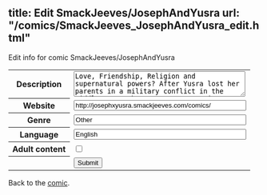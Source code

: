 title: Edit SmackJeeves/JosephAndYusra
url: "/comics/SmackJeeves_JosephAndYusra_edit.html"
---
Edit info for comic SmackJeeves/JosephAndYusra

<form name="comic" action="http://gaepostmail.appspot.com/comic/" method="post">
<table class="comicinfo">
<tr>
<th>Description</th><td><textarea name="description" cols="40" rows="3">Love, Friendship, Religion and supernatural powers? After Yusra lost her parents in a military conflict in the Middle East, she was sent to America to live with her aunt. It was there that she found Joseph, a Jewish boy. They discovered that they were able to talk through telepathy and through that they were able to stay close friends.. However, there is something more to them than just telepathy..or their friendship. UPDATED AT THE END OF EVERY MONTH</textarea></td>
</tr>
<tr>
<th>Website</th><td><input type="text" name="url" value="http://josephxyusra.smackjeeves.com/comics/" size="40"/></td>
</tr>
<tr>
<th>Genre</th><td><input type="text" name="genre" value="Other" size="40"/></td>
</tr>
<tr>
<th>Language</th><td><input type="text" name="language" value="English" size="40"/></td>
</tr>
<tr>
<th>Adult content</th><td><input type="checkbox" name="adult" value="adult" /></td>
</tr>
<tr>
<th></th><td>
<input type="hidden" name="comic" value="SmackJeeves_JosephAndYusra" />
<input type="submit" name="submit" value="Submit" />
</td>
</tr>
</table>
</form>

Back to the [comic](SmackJeeves_JosephAndYusra.html).

